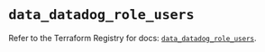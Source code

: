 # `data_datadog_role_users`

Refer to the Terraform Registry for docs: [`data_datadog_role_users`](https://registry.terraform.io/providers/datadog/datadog/3.70.0/docs/data-sources/role_users).
